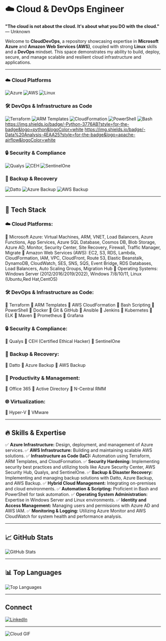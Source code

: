 # ☁️ Cloud & DevOps Engineer

**"The cloud is not about the cloud. It's about what you DO with the cloud."**
— Unknown

Welcome to **CloudDevOps**, a repository showcasing expertise in **Microsoft Azure** and **Amazon Web Services (AWS)**, coupled with strong **Linux** skills and a **DevOps** mindset. This space demonstrates my ability to build, deploy, secure, and manage scalable and resilient cloud infrastructure and applications.

---

### ☁️ **Cloud Platforms**
![Azure](https://img.shields.io/badge/-Azure-0078D4?style=for-the-badge&logo=microsoft-azure)
![AWS](https://img.shields.io/badge/-AWS-FF9900?style=for-the-badge&logo=amazon-aws&logoColor=black)
![Linux](https://img.shields.io/badge/-Linux-FCC624?style=for-the-badge&logo=linux&logoColor=black)

### 🛠️ **DevOps & Infrastructure as Code**
![Terraform](https://img.shields.io/badge/-Terraform-7B42F4?style=for-the-badge&logo=terraform&logoColor=white)
![ARM Templates](https://img.shields.io/badge/-ARM%20Templates-0078D4?style=for-the-badge&logo=microsoft-azure)
![CloudFormation](https://img.shields.io/badge/-CloudFormation-FF9900?style=for-the-badge&logo=amazon-aws&logoColor=black)
![PowerShell](https://img.shields.io/badge/-PowerShell-012456?style=for-the-badge&logo=powershell)
![Bash](https://img.shields.io/badge/-Bash-4EAA25?style=for-the-badge&logo=gnu-bash&logoColor=white)
https://img.shields.io/badge/-Python-3776AB?style=for-the-badge&logo=python&logoColor=white
https://img.shields.io/badge/-Data%20Analysis-4EAA25?style=for-the-badge&logo=apache-airflow&logoColor=white

### 🔒 **Security & Compliance**
![Qualys](https://img.shields.io/badge/-Qualys-00A7E1?style=for-the-badge)
![CEH](https://img.shields.io/badge/-CEH-000000?style=for-the-badge)
![SentinelOne](https://img.shields.io/badge/-SentinelOne-333333?style=for-the-badge)

### 💾 **Backup & Recovery**
![Datto](https://img.shields.io/badge/-Datto-FF6F00?style=for-the-badge)
![Azure Backup](https://img.shields.io/badge/-Azure%20Backup-0078D4?style=for-the-badge&logo=microsoft-azure)
![AWS Backup](https://img.shields.io/badge/-AWS%20Backup-FF9900?style=for-the-badge&logo=amazon-aws&logoColor=black)

---

## 📌 Tech Stack

### ☁️ **Cloud Platforms:**
🔹 Microsoft Azure: Virtual Machines, ARM, VNET, Load Balancers, Azure Functions, App Services, Azure SQL Database, Cosmos DB, Blob Storage, Azure AD, Monitor, Security Center, Site Recovery, Firewall, Traffic Manager, Migrate
🔹 Amazon Web Services (AWS): EC2, S3, RDS, Lambda, CloudFormation, IAM, VPC, CloudFront, Route 53, Elastic Beanstalk, DynamoDB, CloudWatch, SES, SNS, SQS, Event Bridge, RDS Databases, Load Balancers, Auto Scaling Groups, Migration Hub
🔹 Operating Systems: Windows Server (2012/2016/2019/2022), Windows 7/8/10/11, Linux (Ubuntu,Red Hat,CentOS)

### 🛠️ **DevOps & Infrastructure as Code:**
🔹 Terraform
🔹 ARM Templates
🔹 AWS CloudFormation
🔹 Bash Scripting
🔹 PowerShell
🔹 Docker
🔹 Git & GitHub
🔹 Ansible
🔹 Jenkins
🔹 Kubernetes
🔹 ELK
🔹 Maven
🔹 Prometheus 
🔹 Grafana

### 🔒 **Security & Compliance:**
🔹 Qualys
🔹 CEH (Certified Ethical Hacker)
🔹 SentinelOne

### 💾 **Backup & Recovery:**
🔹 Datto
🔹 Azure Backup
🔹 AWS Backup

### 📧 **Productivity & Management:**
🔹 Office 365
🔹 Active Directory
🔹 N-Central RMM

### 🌐 **Virtualization:**
🔹 Hyper-V
🔹 VMware

---

## 🔥 Skills & Expertise

✅ **Azure Infrastructure:** Design, deployment, and management of Azure services.
✅ **AWS Infrastructure:** Building and maintaining scalable AWS solutions.
✅ **Infrastructure as Code (IaC):** Automation using Terraform, ARM Templates, and CloudFormation.
✅ **Security Hardening:** Implementing security best practices and utilizing tools like Azure Security Center, AWS Security Hub, Qualys, and SentinelOne.
✅ **Backup & Disaster Recovery:** Implementing and managing backup solutions with Datto, Azure Backup, and AWS Backup.
✅ **Hybrid Cloud Management:** Integrating on-premises and cloud environments.
✅ **Automation & Scripting:** Proficient in Bash and PowerShell for task automation.
✅ **Operating System Administration:** Expertise in Windows Server and Linux environments.
✅ **Identity and Access Management:** Managing users and permissions with Azure AD and AWS IAM.
✅ **Monitoring & Logging:** Utilizing Azure Monitor and AWS CloudWatch for system health and performance analysis.

---

## 📈 GitHub Stats
![GitHub
Stats](https://github-readme-stats.vercel.app/api?username=rehan-ahmed-siddique&show_icons=true&theme=tokyonight)

---

## 📊 Top Languages
![Top
Languages](https://github-readme-stats.vercel.app/api/top-langs/?username=rehan-ahmed-siddique&layout=compact&theme=tokyonight)

---

## Connect

[![LinkedIn](https://img.shields.io/badge/-LinkedIn-0077B5?style=for-the-badge&logo=linkedin)](www.linkedin.com/in/rehan-ahmed-siddique)

---

![Cloud GIF](https://media.giphy.com/media/j0vsLyE2je6J2/giphy.gif)
